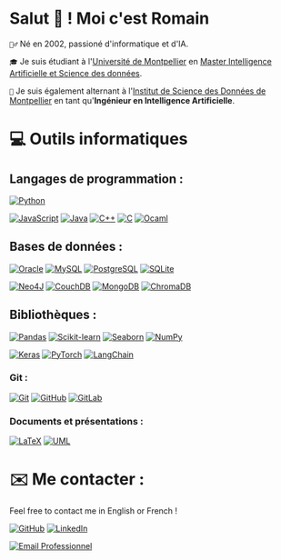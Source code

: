 
# Salut 👋 ! Moi c'est **Romain**

`🙆‍♂️` Né en 2002, passioné d'informatique et d'IA.

`🎓` Je suis étudiant à l'[Université de Montpellier](https://sciences.edu.umontpellier.fr/en/welcome-to-the-faculty-of-sciences/) en [Master Intelligence Artificielle et Science des données](https://informatique-fds.edu.umontpellier.fr/etudiants/master-informatique-parcours/parcours-iasd-intelligence-artificielle-et-science-des-donnees-ouverture-septembre-2021/).

`🤖` Je suis également alternant à l'[Institut de Science des Données de Montpellier](https://isdm.umontpellier.fr/) en tant qu'**Ingénieur en Intelligence Artificielle**.


# 💻 Outils informatiques

## Langages de programmation :

[![Python](https://img.shields.io/badge/Python-3776AB?style=for-the-badge&logo=python&logoColor=white)](https://docs.python.org/3/)

[![JavaScript](https://img.shields.io/badge/JavaScript-F7DF1E?style=for-the-badge&logo=javascript&logoColor=black)](https://developer.mozilla.org/en-US/docs/Web/JavaScript)
[![Java](https://img.shields.io/badge/Java-007396?style=for-the-badge&logo=java&logoColor=white)](https://docs.oracle.com/en/java/)
[![C++](https://img.shields.io/badge/C%2B%2B-00599C?style=for-the-badge&logo=c%2B%2B&logoColor=white)](https://en.cppreference.com/w/cpp)
[![C](https://img.shields.io/badge/C-00599C?style=for-the-badge&logo=c&logoColor=white)](https://en.cppreference.com/w/c/language)
[![Ocaml](https://img.shields.io/badge/Ocaml-orange?style=for-the-badge&logo=ocaml&logoColor=white)](https://ocaml.org/)

## Bases de données :

[![Oracle](https://img.shields.io/badge/Oracle-F80000?style=for-the-badge&logo=oracle&logoColor=white)](https://pandas.pydata.org/)
[![MySQL](https://img.shields.io/badge/MySQL-4479A1?style=for-the-badge&logo=mysql&logoColor=white)](https://dev.mysql.com/doc/)
[![PostgreSQL](https://img.shields.io/badge/PostgreSQL-4169E1?style=for-the-badge&logo=postgresql&logoColor=white)](https://www.postgresql.org/docs/)
[![SQLite](https://img.shields.io/badge/SQLite-07405E?style=for-the-badge&logo=sqlite&logoColor=white)](https://sqlite.org/docs.html)

[![Neo4J](https://img.shields.io/badge/Neo4J-blue?style=for-the-badge&logo=neo4j&logoColor=white)](https://neo4j.com/)
[![CouchDB](https://img.shields.io/badge/CouchDB-darkred?style=for-the-badge&logo=apachecouchdb&logoColor=white)](https://couchdb.apache.org/)
[![MongoDB](https://img.shields.io/badge/MongoDB-darkgreen?style=for-the-badge&logo=mongodb&logoColor=white)](www.mongodb.com)
[![ChromaDB](https://img.shields.io/badge/ChromaDB-34a4eb?style=for-the-badge&logo=chromadb&logoColor=white)](https://www.trychroma.com/)




## Bibliothèques :

[![Pandas](https://img.shields.io/badge/pandas-3a34eb?style=for-the-badge&logo=pandas&logoColor=white)](https://nodejs.org/en/docs/)
[![Scikit-learn](https://img.shields.io/badge/Scikitlearn-eb8634?style=for-the-badge&logo=Scikitlearn&logoColor=white)](https://scikit-learn.org/stable/)
[![Seaborn](https://img.shields.io/badge/SeaBorn-3456eb?style=for-the-badge&logo=seaborn&logoColor=white)](https://seaborn.pydata.org/)
[![NumPy](https://img.shields.io/badge/NumPy-34a4eb?style=for-the-badge&logo=numpy&logoColor=white)](https://numpy.org/)

[![Keras](https://img.shields.io/badge/Keras-F80000?style=for-the-badge&logo=keras&logoColor=white)](https://keras.io/)
[![PyTorch](https://img.shields.io/badge/PyTorch-FFFFFF?style=for-the-badge&logo=pytorch&logoColor=red)](https://pytorch.org/)
[![LangChain](https://img.shields.io/badge/Langchain-1c3c3c?style=for-the-badge&logo=langchain&logoColor=white)](https://www.langchain.com/)




### Git :

[![Git](https://img.shields.io/badge/Git-F05032?style=for-the-badge&logo=git&logoColor=white)](https://git-scm.com/doc)
[![GitHub](https://img.shields.io/badge/GitHub-100000?style=for-the-badge&logo=github&logoColor=white)](https://github.com/RomainGallerne)
[![GitLab](https://img.shields.io/badge/GitLab-orange?style=for-the-badge&logo=gitlab&logoColor=white)](https://about.gitlab.com/)


### Documents et présentations :

[![LaTeX](https://img.shields.io/badge/LaTeX-008080?style=for-the-badge&logo=latex&logoColor=white)](https://www.latex-project.org/help/documentation/)
[![UML](https://img.shields.io/badge/UML-000000?style=for-the-badge&logo=uml&logoColor=white)](https://www.uml.org/)

#  ✉️ Me contacter :

Feel free to contact me in English or French !

[![GitHub](https://img.shields.io/badge/GitHub-100000?style=for-the-badge&logo=github&logoColor=white)](https://github.com/RomainGallerne)
[![LinkedIn](https://img.shields.io/badge/LinkedIn-0077B5?style=for-the-badge&logo=linkedin&logoColor=white)](https://www.linkedin.com/in/romain-gallerne-72a108200/)

[![Email Professionnel](https://img.shields.io/badge/Email_Professionnel-9cf?style=for-the-badge&logo=gmail)](mailto:romain.gallerne08@gmail.com)
